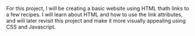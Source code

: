 For this project, I will be creating a basic website using HTML thath 
links to a few recipes. I will learn about HTML and how to use the link 
attributes, and will later revisit this project and make it more visually 
appealing using CSS and Javascript.
